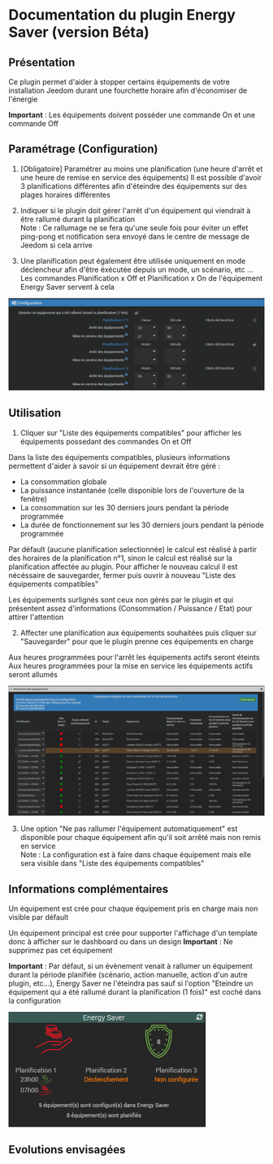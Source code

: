 # Documentation du plugin Energy Saver (version Béta)

## Présentation
Ce plugin permet d'aider à stopper certains équipements de votre installation Jeedom durant une fourchette horaire afin d'économiser de l'énergie

**Important** : Les équipements doivent posséder une commande On et une commande Off

## Paramétrage (Configuration)

1. [Obligatoire] Paramétrer au moins une planification (une heure d'arrêt et une heure de remise en service des équipements)
Il est possible d'avoir 3 planifications différentes afin d'éteindre des équipements sur des plages horaires différentes

2. Indiquer si le plugin doit gérer l'arrêt d'un équipement qui viendrait à être rallumé durant la planification  
Note : Ce rallumage ne se fera qu'une seule fois pour éviter un effet ping-pong et notification sera envoyé dans le centre de message de Jeedom si cela arrive

3. Une planification peut également être utilisée uniquement en mode déclencheur afin d'être éxécutée depuis un mode, un scénario, etc ...  
Les commandes Planification x Off et Planification x On de l'équipement Energy Saver servent à cela

![Création](images/EnergySaver_Configuration.png)

## Utilisation

1. Cliquer sur "Liste des équipements compatibles" pour afficher les équipements possedant des commandes On et Off

Dans la liste des équipements compatibles, plusieurs informations permettent d'aider à savoir si un équipement devrait être géré :
- La consommation globale
- La puissance instantanée (celle disponible lors de l'ouverture de la fenêtre)
- La consommation sur les 30 derniers jours pendant la période programmée
- La durée de fonctionnement sur les 30 derniers jours pendant la période programmée

Par défault (aucune planification selectionnée) le calcul est réalisé à partir des horaires de la planification n°1, sinon le calcul est réalisé sur la planification affectée au plugin. Pour afficher le nouveau calcul il est nécéssaire de sauvegarder, fermer puis ouvrir à nouveau "Liste des équipements compatibles"

Les équipements surlignés sont ceux non gérés par le plugin et qui présentent assez d'informations (Consommation / Puissance / Etat) pour attirer l'attention

2. Affecter une planification aux équipements souhaitées puis cliquer sur "Sauvegarder" pour que le plugin prenne ces équipements en charge

Aux heures programmées pour l'arrêt les équipements actifs seront éteints  
Aux heures programmées pour la mise en service les équipements actifs seront allumés

![Création](images/EnergySaver_SearchEq.png)

3. Une option "Ne pas rallumer l'équipement automatiquement" est disponible pour chaque équipement afin qu'il soit arrêté mais non remis en service  
Note : La configuration est à faire dans chaque équipement mais elle sera visible dans "Liste des équipements compatibles"


## Informations complémentaires

Un équipement est crée pour chaque équipement pris en charge mais non visible par défault

Un équipement principal est crée pour supporter l'affichage d'un template donc à afficher sur le dashboard ou dans un design
**Important** : Ne supprimez pas cet équipement

**Important** : Par défaut, si un évènement venait à rallumer un équipement durant la période planifiée (scénario, action manuelle, action d'un autre plugin, etc...), Energy Saver ne l'éteindra pas sauf si l'option "Eteindre un équipement qui a été rallumé durant la planification (1 fois)" est coché dans la configuration

![Création](images/EnergySaver_Dashboard.png)

## Evolutions envisagées

